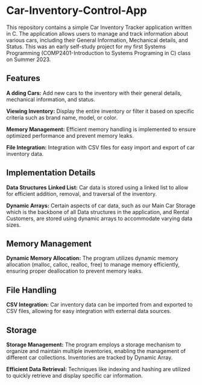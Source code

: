 # Car-Inventory-Control-App
This repository contains a simple Car Inventory Tracker application written in C. The application allows users to manage and track information about various cars, including their General Information, Mechanical details, and Status. This was an early self-study project for my first Systems Programming (COMP2401-Introduction to Systems Programing in C) class on Summer 2023.

## Features
**A dding Cars:** Add new cars to the inventory with their general details, mechanical information, and status.

**Viewing Inventory:** Display the entire inventory or filter it based on specific criteria such as brand name, model, or color.

**Memory Management:** Efficient memory handling is implemented to ensure optimized performance and prevent memory leaks.

**File Integration:** Integration with CSV files for easy import and export of car inventory data.

## Implementation Details
**Data Structures**
**Linked List:** Car data is stored using a linked list to allow for efficient addition, removal, and traversal of the inventory.

**Dynamic Arrays:** Certain aspects of car data, such as our Main Car Storage which is the backbone of all Data structures in the application, and Rental Customers, are stored using dynamic arrays to accommodate varying data sizes.

## Memory Management
**Dynamic Memory Allocation:** The program utilizes dynamic memory allocation (malloc, calloc, realloc, free) to manage memory efficiently, ensuring proper deallocation to prevent memory leaks.
## File Handling
**CSV Integration:** Car inventory data can be imported from and exported to CSV files, allowing for easy integration with external data sources.
## Storage
**Storage Management:** The program employs a storage mechanism to organize and maintain multiple inventories, enabling the management of different car collections. Inventories are tracked by Dynamic Array.

**Efficient Data Retrieval:** Techniques like indexing and hashing are utilized to quickly retrieve and display specific car information.